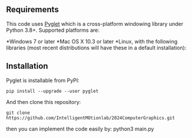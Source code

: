 
## Requirements

This code uses [Pyglet](https://github.com/pyglet/pyglet) which is a cross-platform windowing library under Python 3.8+. 
Supported platforms are:

*Windows 7 or later
*Mac OS X 10.3 or later
*Linux, with the following libraries (most recent distributions will have these in a default installation):

## Installation
Pyglet is installable from PyPI:

    pip install --upgrade --user pyglet

And then clone this repository:

    git clone https://github.com/IntelligentMOtionlab/2024ComputerGraphics.git

then you can implement the code easily by:
    python3 main.py
